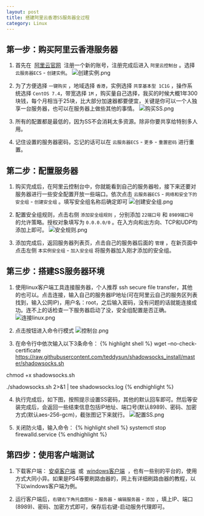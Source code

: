 ```yaml
---
layout: post
title: 搭建阿里云香港SS服务器全过程
category: Linux
---
```


## 第一步：购买阿里云香港服务器
1. 首先在  [阿里云官网](https://www.aliyun.com/)  注册一个新的账号，注册完成后进入 `阿里云控制台` 。选择 `云服务器ECS` - `创建实例`。
![创建实例.png](https://geminate.github.io/assets/images/2018/创建实例.png)

2. 为了方便选择 `一键购买` ，地域选择 `香港`，实例选择 `共享基本型 1C1G` ，操作系统选择 `CentOS 7.4`，带宽选择 `1M` ，购买量自己选择，我买的时候大概1年300块钱，每个月相当于25块，比大部分加速器都要便宜，关键是你可以一个人独享一台服务器，也可以在服务器上做些其他的事情。
![购买SS.png](https://geminate.github.io/assets/images/2018/购买SS.png)

3. 所有的配置都是最低的，因为SS不会消耗太多资源。除非你要共享给特别多人用。

4. 记住设置的服务器密码，忘记的话可以在 `云服务器ECS` - `更多` - `重置密码` 进行重置。

## 第二步：配置服务器

1. 购买完成后，在阿里云控制台中，你就能看到自己的服务器啦，接下来还要对服务器进行一些安全配置开放一些端口。依次点击 `云服务器ECS` - `网络和安全下的安全组` - `创建安全组` 。填写安全组名称后确定即可
![创建安全组.png](https://geminate.github.io/assets/images/2018/创建安全组.png)

2. 配置安全组规则，点击右侧 `添加安全组规则` ，分别添加 `22端口号` 和 `8989端口号` 的允许策略。授权对象填写为 `0.0.0.0/0` 。在入方向和出方向、TCP和UDP均添加上即可。
![安全规则.png](https://geminate.github.io/assets/images/2018/安全规则.png)

3. 添加完成后，返回服务器列表页，点击自己的服务器后面的 `管理` ，在新页面中点击左侧 `本实例安全组` - `加入安全组` 将服务器加入刚才添加的安全组。

## 第三步：搭建SS服务器环境

1. 使用linux客户端工具连接服务器，个人推荐 ssh secure file transfer，其他的也可以。点击连接，输入自己的服务器IP地址(可在阿里云自己的服务区列表找到，输入公网IP)，用户名：root，之后输入密码，没有问题的话就能连接成功。连不上的话检查一下服务器启动了没，安全组配置是否正确。
![连接linux.png](https://geminate.github.io/assets/images/2018/连接linux.png)

2. 点击按钮进入命令行模式
![控制台.png](https://geminate.github.io/assets/images/2018/控制台.png)

3. 在命令行中依次输入以下3条命令：
{% highlight shell %}
wget –no-check-certificate https://raw.githubusercontent.com/teddysun/shadowsocks_install/master/shadowsocks.sh

chmod +x shadowsocks.sh

./shadowsocks.sh 2>&1 | tee shadowsocks.log
{% endhighlight %}

4. 执行完成后，如下图，按照提示设置SS密码，其他的默认回车即可。然后等安装完成后，会返回一些结束信息包括IP地址、端口号(默认8989)、密码、加密方式(默认aes-256-gcm)，截张图记下来就行。
![配置SS.png](https://geminate.github.io/assets/images/2018/配置SS.png)

5. 关闭防火墙，输入命令：
{% highlight shell %}
systemctl stop firewalld.service
{% endhighlight %}

## 第四步：使用客户端测试

1. 下载客户端： [安卓客户端](https://github.com/shadowsocks/shadowsocks-android/releases)  或  [windows客户端](https://github.com/shadowsocks/shadowsocks-windows/releases)  ，也有一些别的平台的，使用方式大同小异。如果是PS4等要刷路由器的，网上有详细刷路由器的教程，以下以windows客户端为例。

2. 运行客户端后，`右键右下角托盘图标` - `服务器` - `编辑服务器` - `添加` ，填上IP、端口(8989)、密码、加密方式即可，保存后右键-启动服务代理即可。